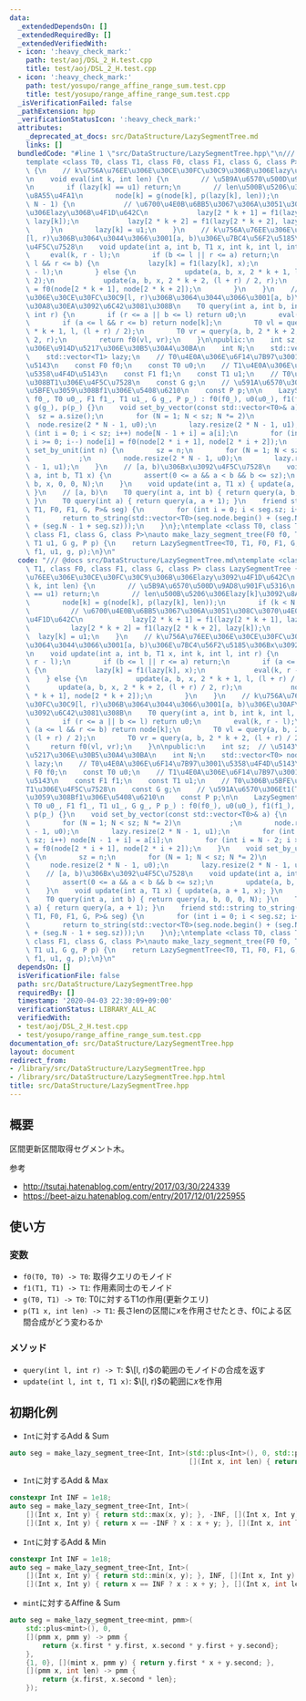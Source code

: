 ```yaml
---
data:
  _extendedDependsOn: []
  _extendedRequiredBy: []
  _extendedVerifiedWith:
  - icon: ':heavy_check_mark:'
    path: test/aoj/DSL_2_H.test.cpp
    title: test/aoj/DSL_2_H.test.cpp
  - icon: ':heavy_check_mark:'
    path: test/yosupo/range_affine_range_sum.test.cpp
    title: test/yosupo/range_affine_range_sum.test.cpp
  _isVerificationFailed: false
  _pathExtension: hpp
  _verificationStatusIcon: ':heavy_check_mark:'
  attributes:
    _deprecated_at_docs: src/DataStructure/LazySegmentTree.md
    links: []
  bundledCode: "#line 1 \"src/DataStructure/LazySegmentTree.hpp\"\n/// @docs src/DataStructure/LazySegmentTree.md\n\
    template <class T0, class T1, class F0, class F1, class G, class P> class LazySegmentTree\
    \ {\n    // k\u756A\u76EE\u306E\u30CE\u30FC\u30C9\u306B\u306Elazy\u3092\u4F1D\u642C\
    \n    void eval(int k, int len) {\n        // \u5B9A\u6570\u500D\u9AD8\u901F\u5316\
    \n        if (lazy[k] == u1) return;\n        // len\u500B\u5206\u306Elazy[k]\u3092\
    \u8A55\u4FA1\n        node[k] = g(node[k], p(lazy[k], len));\n        if (k <\
    \ N - 1) {\n            // \u6700\u4E0B\u6BB5\u3067\u306A\u3051\u308C\u3070\u4E0B\
    \u306Elazy\u306B\u4F1D\u642C\n            lazy[2 * k + 1] = f1(lazy[2 * k + 1],\
    \ lazy[k]);\n            lazy[2 * k + 2] = f1(lazy[2 * k + 2], lazy[k]);\n   \
    \     }\n        lazy[k] = u1;\n    }\n    // k\u756A\u76EE\u306E\u30CE\u30FC\u30C9\
    [l, r)\u306B\u3064\u3044\u3066\u3001[a, b)\u306E\u7BC4\u56F2\u5185\u306Bx\u3092\
    \u4F5C\u7528\n    void update(int a, int b, T1 x, int k, int l, int r) {\n   \
    \     eval(k, r - l);\n        if (b <= l || r <= a) return;\n        if (a <=\
    \ l && r <= b) {\n            lazy[k] = f1(lazy[k], x);\n            eval(k, r\
    \ - l);\n        } else {\n            update(a, b, x, 2 * k + 1, l, (l + r) /\
    \ 2);\n            update(a, b, x, 2 * k + 2, (l + r) / 2, r);\n            node[k]\
    \ = f0(node[2 * k + 1], node[2 * k + 2]);\n        }\n    }\n    // k\u756A\u76EE\
    \u306E\u30CE\u30FC\u30C9[l, r)\u306B\u3064\u3044\u3066\u3001[a, b)\u306E\u30AF\
    \u30A8\u30EA\u3092\u6C42\u3081\u308B\n    T0 query(int a, int b, int k, int l,\
    \ int r) {\n        if (r <= a || b <= l) return u0;\n        eval(k, r - l);\n\
    \        if (a <= l && r <= b) return node[k];\n        T0 vl = query(a, b, 2\
    \ * k + 1, l, (l + r) / 2);\n        T0 vr = query(a, b, 2 * k + 2, (l + r) /\
    \ 2, r);\n        return f0(vl, vr);\n    }\n\npublic:\n    int sz;  // \u5143\
    \u306E\u914D\u5217\u306E\u30B5\u30A4\u30BA\n    int N;\n    std::vector<T0> node;\n\
    \    std::vector<T1> lazy;\n    // T0\u4E0A\u306E\u6F14\u7B97\u3001\u5358\u4F4D\
    \u5143\n    const F0 f0;\n    const T0 u0;\n    // T1\u4E0A\u306E\u6F14\u7B97\u3001\
    \u5358\u4F4D\u5143\n    const F1 f1;\n    const T1 u1;\n    // T0\u306B\u5BFE\u3059\
    \u308BT1\u306E\u4F5C\u7528\n    const G g;\n    // \u591A\u6570\u306Et1(T1)\u306B\
    \u5BFE\u3059\u308Bf1\u306E\u5408\u6210\n    const P p;\n\n    LazySegmentTree(F0\
    \ f0_, T0 u0_, F1 f1_, T1 u1_, G g_, P p_) : f0(f0_), u0(u0_), f1(f1_), u1(u1_),\
    \ g(g_), p(p_) {}\n    void set_by_vector(const std::vector<T0>& a) {\n      \
    \  sz = a.size();\n        for (N = 1; N < sz; N *= 2)\n            ;\n      \
    \  node.resize(2 * N - 1, u0);\n        lazy.resize(2 * N - 1, u1);\n        for\
    \ (int i = 0; i < sz; i++) node[N - 1 + i] = a[i];\n        for (int i = N - 2;\
    \ i >= 0; i--) node[i] = f0(node[2 * i + 1], node[2 * i + 2]);\n    }\n    void\
    \ set_by_unit(int n) {\n        sz = n;\n        for (N = 1; N < sz; N *= 2)\n\
    \            ;\n        node.resize(2 * N - 1, u0);\n        lazy.resize(2 * N\
    \ - 1, u1);\n    }\n    // [a, b)\u306Bx\u3092\u4F5C\u7528\n    void update(int\
    \ a, int b, T1 x) {\n        assert(0 <= a && a < b && b <= sz);\n        update(a,\
    \ b, x, 0, 0, N);\n    }\n    void update(int a, T1 x) { update(a, a + 1, x);\
    \ }\n    // [a, b)\n    T0 query(int a, int b) { return query(a, b, 0, 0, N);\
    \ }\n    T0 query(int a) { return query(a, a + 1); }\n    friend std::string to_string(LazySegmentTree<T0,\
    \ T1, F0, F1, G, P>& seg) {\n        for (int i = 0; i < seg.sz; i++) seg.query(i);\n\
    \        return to_string(std::vector<T0>(seg.node.begin() + (seg.N - 1), seg.node.begin()\
    \ + (seg.N - 1 + seg.sz)));\n    }\n};\ntemplate <class T0, class T1, class F0,\
    \ class F1, class G, class P>\nauto make_lazy_segment_tree(F0 f0, T0 u0, F1 f1,\
    \ T1 u1, G g, P p) {\n    return LazySegmentTree<T0, T1, F0, F1, G, P>(f0, u0,\
    \ f1, u1, g, p);\n}\n"
  code: "/// @docs src/DataStructure/LazySegmentTree.md\ntemplate <class T0, class\
    \ T1, class F0, class F1, class G, class P> class LazySegmentTree {\n    // k\u756A\
    \u76EE\u306E\u30CE\u30FC\u30C9\u306B\u306Elazy\u3092\u4F1D\u642C\n    void eval(int\
    \ k, int len) {\n        // \u5B9A\u6570\u500D\u9AD8\u901F\u5316\n        if (lazy[k]\
    \ == u1) return;\n        // len\u500B\u5206\u306Elazy[k]\u3092\u8A55\u4FA1\n\
    \        node[k] = g(node[k], p(lazy[k], len));\n        if (k < N - 1) {\n  \
    \          // \u6700\u4E0B\u6BB5\u3067\u306A\u3051\u308C\u3070\u4E0B\u306Elazy\u306B\
    \u4F1D\u642C\n            lazy[2 * k + 1] = f1(lazy[2 * k + 1], lazy[k]);\n  \
    \          lazy[2 * k + 2] = f1(lazy[2 * k + 2], lazy[k]);\n        }\n      \
    \  lazy[k] = u1;\n    }\n    // k\u756A\u76EE\u306E\u30CE\u30FC\u30C9[l, r)\u306B\
    \u3064\u3044\u3066\u3001[a, b)\u306E\u7BC4\u56F2\u5185\u306Bx\u3092\u4F5C\u7528\
    \n    void update(int a, int b, T1 x, int k, int l, int r) {\n        eval(k,\
    \ r - l);\n        if (b <= l || r <= a) return;\n        if (a <= l && r <= b)\
    \ {\n            lazy[k] = f1(lazy[k], x);\n            eval(k, r - l);\n    \
    \    } else {\n            update(a, b, x, 2 * k + 1, l, (l + r) / 2);\n     \
    \       update(a, b, x, 2 * k + 2, (l + r) / 2, r);\n            node[k] = f0(node[2\
    \ * k + 1], node[2 * k + 2]);\n        }\n    }\n    // k\u756A\u76EE\u306E\u30CE\
    \u30FC\u30C9[l, r)\u306B\u3064\u3044\u3066\u3001[a, b)\u306E\u30AF\u30A8\u30EA\
    \u3092\u6C42\u3081\u308B\n    T0 query(int a, int b, int k, int l, int r) {\n\
    \        if (r <= a || b <= l) return u0;\n        eval(k, r - l);\n        if\
    \ (a <= l && r <= b) return node[k];\n        T0 vl = query(a, b, 2 * k + 1, l,\
    \ (l + r) / 2);\n        T0 vr = query(a, b, 2 * k + 2, (l + r) / 2, r);\n   \
    \     return f0(vl, vr);\n    }\n\npublic:\n    int sz;  // \u5143\u306E\u914D\
    \u5217\u306E\u30B5\u30A4\u30BA\n    int N;\n    std::vector<T0> node;\n    std::vector<T1>\
    \ lazy;\n    // T0\u4E0A\u306E\u6F14\u7B97\u3001\u5358\u4F4D\u5143\n    const\
    \ F0 f0;\n    const T0 u0;\n    // T1\u4E0A\u306E\u6F14\u7B97\u3001\u5358\u4F4D\
    \u5143\n    const F1 f1;\n    const T1 u1;\n    // T0\u306B\u5BFE\u3059\u308B\
    T1\u306E\u4F5C\u7528\n    const G g;\n    // \u591A\u6570\u306Et1(T1)\u306B\u5BFE\
    \u3059\u308Bf1\u306E\u5408\u6210\n    const P p;\n\n    LazySegmentTree(F0 f0_,\
    \ T0 u0_, F1 f1_, T1 u1_, G g_, P p_) : f0(f0_), u0(u0_), f1(f1_), u1(u1_), g(g_),\
    \ p(p_) {}\n    void set_by_vector(const std::vector<T0>& a) {\n        sz = a.size();\n\
    \        for (N = 1; N < sz; N *= 2)\n            ;\n        node.resize(2 * N\
    \ - 1, u0);\n        lazy.resize(2 * N - 1, u1);\n        for (int i = 0; i <\
    \ sz; i++) node[N - 1 + i] = a[i];\n        for (int i = N - 2; i >= 0; i--) node[i]\
    \ = f0(node[2 * i + 1], node[2 * i + 2]);\n    }\n    void set_by_unit(int n)\
    \ {\n        sz = n;\n        for (N = 1; N < sz; N *= 2)\n            ;\n   \
    \     node.resize(2 * N - 1, u0);\n        lazy.resize(2 * N - 1, u1);\n    }\n\
    \    // [a, b)\u306Bx\u3092\u4F5C\u7528\n    void update(int a, int b, T1 x) {\n\
    \        assert(0 <= a && a < b && b <= sz);\n        update(a, b, x, 0, 0, N);\n\
    \    }\n    void update(int a, T1 x) { update(a, a + 1, x); }\n    // [a, b)\n\
    \    T0 query(int a, int b) { return query(a, b, 0, 0, N); }\n    T0 query(int\
    \ a) { return query(a, a + 1); }\n    friend std::string to_string(LazySegmentTree<T0,\
    \ T1, F0, F1, G, P>& seg) {\n        for (int i = 0; i < seg.sz; i++) seg.query(i);\n\
    \        return to_string(std::vector<T0>(seg.node.begin() + (seg.N - 1), seg.node.begin()\
    \ + (seg.N - 1 + seg.sz)));\n    }\n};\ntemplate <class T0, class T1, class F0,\
    \ class F1, class G, class P>\nauto make_lazy_segment_tree(F0 f0, T0 u0, F1 f1,\
    \ T1 u1, G g, P p) {\n    return LazySegmentTree<T0, T1, F0, F1, G, P>(f0, u0,\
    \ f1, u1, g, p);\n}\n"
  dependsOn: []
  isVerificationFile: false
  path: src/DataStructure/LazySegmentTree.hpp
  requiredBy: []
  timestamp: '2020-04-03 22:30:09+09:00'
  verificationStatus: LIBRARY_ALL_AC
  verifiedWith:
  - test/aoj/DSL_2_H.test.cpp
  - test/yosupo/range_affine_range_sum.test.cpp
documentation_of: src/DataStructure/LazySegmentTree.hpp
layout: document
redirect_from:
- /library/src/DataStructure/LazySegmentTree.hpp
- /library/src/DataStructure/LazySegmentTree.hpp.html
title: src/DataStructure/LazySegmentTree.hpp
---
```

## 概要
区間更新区間取得セグメント木。

参考
- http://tsutaj.hatenablog.com/entry/2017/03/30/224339
- https://beet-aizu.hatenablog.com/entry/2017/12/01/225955

## 使い方
### 変数
- `f0(T0, T0) -> T0`: 取得クエリのモノイド
- `f1(T1, T1) -> T1`: 作用素同士のモノイド
- `g(T0, T1) -> T0`: $\mathrm{T0}$に対する$\mathrm{T1}$の作用(更新クエリ)
- `p(T1 x, int len) -> T1`: 長さ$\mathrm{len}$の区間に$x$を作用させたとき、$\mathrm{f0}$による区間合成がどう変わるか

### メソッド
- `query(int l, int r) -> T`: $\[l, r)$の範囲のモノイドの合成を返す
- `update(int l, int t, T1 x)`: $\[l, r)$の範囲に$x$を作用

## 初期化例
- `Int`に対するAdd & Sum
```cpp
auto seg = make_lazy_segment_tree<Int, Int>(std::plus<Int>(), 0, std::plus<Int>(), 0, std::plus<Int>(),
                                            [](Int x, int len) { return x * len; });
```

- `Int`に対するAdd & Max
```cpp
constexpr Int INF = 1e18;
auto seg = make_lazy_segment_tree<Int, Int>(
    [](Int x, Int y) { return std::max(x, y); }, -INF, [](Int x, Int y) { return x + y; }, 0,
    [](Int x, Int y) { return x == -INF ? x : x + y; }, [](Int x, int len) { return x; });
```

- `Int`に対するAdd & Min
```cpp
constexpr Int INF = 1e18;
auto seg = make_lazy_segment_tree<Int, Int>(
    [](Int x, Int y) { return std::min(x, y); }, INF, [](Int x, Int y) { return x + y; }, 0,
    [](Int x, Int y) { return x == INF ? x : x + y; }, [](Int x, int len) { return x; });
```

- `mint`に対するAffine & Sum
```cpp
auto seg = make_lazy_segment_tree<mint, pmm>(
    std::plus<mint>(), 0,
    [](pmm x, pmm y) -> pmm {
        return {x.first * y.first, x.second * y.first + y.second};
    },
    {1, 0}, [](mint x, pmm y) { return y.first * x + y.second; },
    [](pmm x, int len) -> pmm {
        return {x.first, x.second * len};
    });
```
